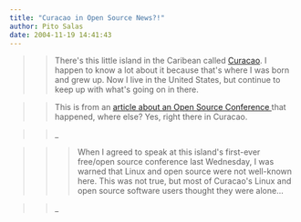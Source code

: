 ```yaml
---
title: "Curacao in Open Source News?!"
author: Pito Salas
date: 2004-11-19 14:41:43
---
```


>>

>> There's this little island in the Caribean called
[Curacao](<http://en.wikipedia.org/wiki/Cura%E7ao>). I happen to know a lot
about it because that's where I was born and grew up. Now I live in the United
States, but continue to keep up with what's going on in there.

>>

>> This is from an [article about an Open Source Conference
](<http://trends.newsforge.com/trends/04/11/16/1854201.shtml?tid=148&tid=18&tid=150&tid=2&tid=37&tid=132>)that
happened, where else? Yes, right there in Curacao.

>>

>> _

>>

>>> When I agreed to speak at this island's first-ever free/open source
conference last Wednesday, I was warned that Linux and open source were not
well-known here. This was not true, but most of Curacao's Linux and open
source software users thought they were alone…

>>

>> _


